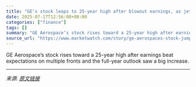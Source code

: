 ```yaml
---
title: "GE’s stock leaps to 25-year high after blowout earnings, as jet engine orders soar"
date: 2025-07-17T12:56:00+08:00
categories: ["finance"]
tags: []
summary: "GE Aerospace’s stock rises toward a 25-year high after earnings beat expectations on multiple fronts and the full-year outlook saw a big increase."
source_url: "https://www.marketwatch.com/story/ge-aerospaces-stock-jumps-toward-a-25-year-high-after-full-year-outlook-gets-a-bit-boost-8555d930?mod=mw_rss_topstories"
---
```


GE Aerospace’s stock rises toward a 25-year high after earnings beat expectations on multiple fronts and the full-year outlook saw a big increase.

---

*来源: [原文链接](https://www.marketwatch.com/story/ge-aerospaces-stock-jumps-toward-a-25-year-high-after-full-year-outlook-gets-a-bit-boost-8555d930?mod=mw_rss_topstories)*

